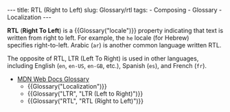 --- title: RTL (Right to Left) slug: Glossary/rtl tags: - Composing - Glossary - Localization ---

<span class="seoSummary">**RTL** (**Right To Left**) is a {{Glossary("locale")}} property indicating that text is written from right to left.</span> For example, the `he` locale (for Hebrew) specifies right-to-left. Arabic (`ar`) is another common language written RTL.

The opposite of RTL, LTR (Left To Right) is used in other languages, including English (`en`, `en-US`, `en-GB`, etc.), Spanish (`es`), and French (`fr`).

- [MDN Web Docs Glossary](/en-US/docs/Glossary)
  - {{Glossary("Localization")}}
  - {{Glossary("LTR", "LTR (Left to Right)")}}
  - {{Glossary("RTL", "RTL (Right to Left)")}}
